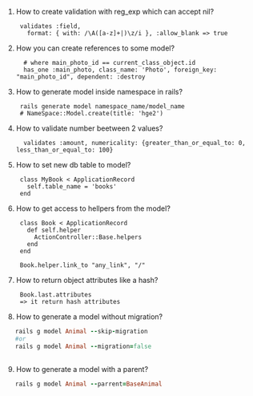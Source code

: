 1. How to create validation with reg_exp which can accept nil?
        
        validates :field,
          format: { with: /\A([a-z]+|)\z/i }, :allow_blank => true
2. How you can create references to some model?
        
         # where main_photo_id == current_class_object.id
         has_one :main_photo, class_name: 'Photo', foreign_key: "main_photo_id", dependent: :destroy
3. How to generate model inside namespace in rails?
        
        rails generate model namespace_name/model_name
        # NameSpace::Model.create(title: 'hge2')
4. How to validate number beetween 2 values?

         validates :amount, numericality: {greater_than_or_equal_to: 0, less_than_or_equal_to: 100}
5. How to set new db table to model?
        
        class MyBook < ApplicationRecord
          self.table_name = 'books'
        end
6. How to get access to hellpers from the model?
        
        class Book < ApplicationRecord
          def self.helper
            ActionController::Base.helpers
          end
        end
        
        Book.helper.link_to "any_link", "/"
7. How to return object attributes like a hash?
        
        Book.last.attributes
        => it return hash attributes
8. How to generate a model without migration?

```ruby
   rails g model Animal --skip-migration
   #or
   rails g model Animal --migration=false
   
```

9. How to generate a model with a parent?

```ruby
   rails g model Animal --parrent=BaseAnimal
```
